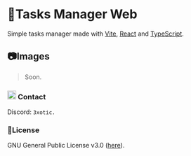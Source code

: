 # :memo:Tasks Manager Web
Simple tasks manager made with [Vite](https://vitejs.dev/), [React](https://react.dev/) and [TypeScript](https://www.typescriptlang.org/).

## :camera:Images
> Soon.

### <img src="https://skillicons.dev/icons?i=discord"  alt="" width="20" /> Contact
Discord: `3xotic.`

### :card_index:License
GNU General Public License v3.0 ([here](LICENSE)).